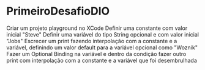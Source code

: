 # PrimeiroDesafioDIO
Criar um projeto playground no XCode
Definir uma constante com valor inicial "Steve"
Definir uma variável do tipo String opcional e com valor inicial "Jobs"
Escrecer um print fazendo interpolação com a constante e a variável, definindo um valor default para a variável opcional como "Woznik"
Fazer um Optional Binding na variável e dentro da condição fazer outro print com interpolação com a constante e a variável que foi desembrulhada

